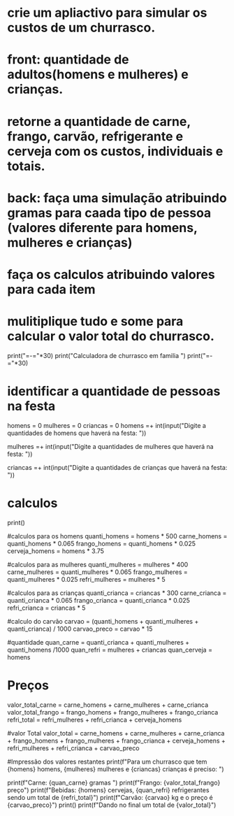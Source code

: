 # crie um apliactivo para simular os custos de um churrasco.
# front: quantidade de adultos(homens e mulheres) e crianças.
# retorne a quantidade de carne, frango, carvão, refrigerante e cerveja com os custos, individuais e totais.
# back: faça uma simulação atribuindo gramas para caada tipo de pessoa (valores diferente para homens, mulheres e crianças)
# faça os calculos atribuindo valores para cada item
# mulitiplique tudo e some para calcular o valor total do churrasco.


print("=-="*30)
print("Calculadora de churrasco em familia ")
print("=-="*30)

# identificar a quantidade de pessoas na festa

homens = 0 
mulheres = 0 
criancas = 0
homens =+ int(input("Digite a quantidades de homens que haverá na festa: "))

mulheres =+ int(input("Digite a quantidades de mulheres que haverá na festa: "))

criancas =+ int(input("Digite a quantidades de crianças que haverá na festa: "))



# calculos

print()

#calculos para os homens
quanti_homens = homens * 500
carne_homens = quanti_homens * 0.065
frango_homens = quanti_homens * 0.025
cerveja_homens = homens * 3.75

#calculos para as mulheres
quanti_mulheres = mulheres * 400
carne_mulheres = quanti_mulheres * 0.065
frango_mulheres = quanti_mulheres * 0.025
refri_mulheres = mulheres * 5

#calculos para as crianças
quanti_crianca = criancas * 300
carne_crianca = quanti_crianca * 0.065
frango_crianca = quanti_crianca * 0.025
refri_crianca = criancas * 5

#calculo do carvão
carvao = (quanti_homens + quanti_mulheres + quanti_crianca) / 1000
carvao_preco = carvao * 15

#quantidade
quan_carne = quanti_crianca + quanti_mulheres + quanti_homens  /1000
quan_refri = mulheres + criancas
quan_cerveja = homens

# Preços
valor_total_carne = carne_homens + carne_mulheres + carne_crianca
valor_total_frango = frango_homens + frango_mulheres + frango_crianca
refri_total = refri_mulheres + refri_crianca + cerveja_homens


#valor Total
valor_total = carne_homens + carne_mulheres + carne_crianca + frango_homens + frango_mulheres + frango_crianca + cerveja_homens + refri_mulheres + refri_crianca + carvao_preco

#Impressão dos valores restantes
print(f"Para um churrasco que tem {homens} homens, {mulheres} mulheres e {criancas} crianças é preciso: ")

print(f"Carne: {quan_carne} gramas ")
print(f"Frango: {valor_total_frango} preço")
print(f"Bebidas: {homens} cervejas, {quan_refri} refrigerantes sendo um total de {refri_total}")
print(f"Carvão: {carvao} kg e o preço é {carvao_preco}")
print()
print(f"Dando no final um total de {valor_total}")

